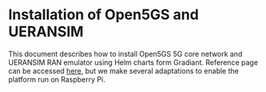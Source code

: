 # Installation of Open5GS and UERANSIM

This document describes how to install Open5GS 5G core network and UERANSIM RAN emulator using Helm charts form Gradiant. Reference page can be accessed [here](https://gradiant.github.io/5g-charts/open5gs-ueransim-gnb.html), but we make several adaptations to enable the platform run on Raspberry Pi.

